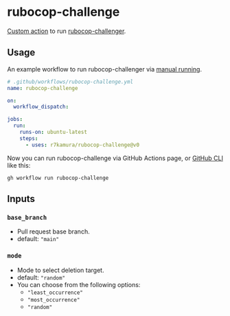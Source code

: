 # rubocop-challenge

[Custom action](https://docs.github.com/en//actions/creating-actions/about-custom-actions)
to run [rubocop-challenger](https://github.com/ryz310/rubocop_challenger).

## Usage

An example workflow to run rubocop-challenger via
[manual running](https://docs.github.com/en//actions/managing-workflow-runs/manually-running-a-workflow).

```yaml
# .github/workflows/rubocop-challenge.yml
name: rubocop-challenge

on:
  workflow_dispatch:

jobs:
  run:
    runs-on: ubuntu-latest
    steps:
      - uses: r7kamura/rubocop-challenge@v0
```

Now you can run rubocop-challenge via GitHub Actions page,
or [GitHub CLI](https://cli.github.com/) like this:

```
gh workflow run rubocop-challenge
```

## Inputs

### `base_branch`

- Pull request base branch.
- default: `"main"`

### `mode`

- Mode to select deletion target.
- default: `"random"`
- You can choose from the following options:
  - `"least_occurrence"`
  - `"most_occurrence"`
  - `"random"`
